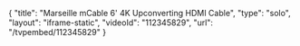 {
    "title": "Marseille mCable 6' 4K Upconverting HDMI Cable",
    "type": "solo",
    "layout": "iframe-static",
    "videoId": "112345829",
    "url": "\/tvpembed\/112345829"
}